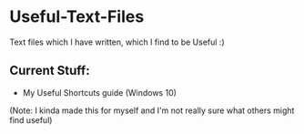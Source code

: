 # Useful-Text-Files

 Text files which I have written, which I find to be Useful :)

## Current Stuff: 

- My Useful Shortcuts guide (Windows 10)




(Note: I kinda made this for myself and I'm not really sure what others might find useful)
